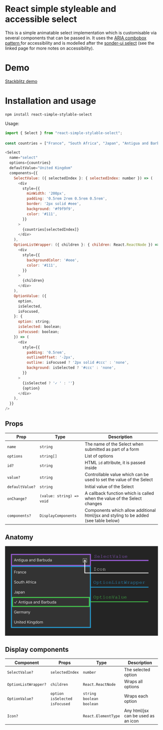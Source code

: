 # React simple styleable and accessible select

This is a simple animatable select implementation which is customisable via several components that can be passed in. It uses the [ARIA combobox pattern ](https://www.w3.org/WAI/ARIA/apg/#combobox) for accessibility and is modelled after the [sonder-ui select](https://github.com/microsoft/sonder-ui/tree/master/src/components/select) (see the linked page for more notes on accessibility).

# Demo

[Stackblitz demo](https://stackblitz.com/edit/react-simple-styleable-select?file=src%2FApp.tsx)

# Installation and usage

```
npm install react-simple-stylable-select
```

Usage:

```js
import { Select } from "react-simple-stylable-select";

const countries = ["France", "South Africa", "Japan", "Antigua and Barbuda", "Argentina", "United Kingdom"];
```

```js
<Select
  name="select"
  options={countries}
  defaultValue="United Kingdom"
  components={{
    SelectValue: ({ selectedIndex }: { selectedIndex: number }) => (
      <div
        style={{
          minWidth: '200px',
          padding: '0.5rem 2rem 0.5rem 0.5rem',
          border: '2px solid #eee',
          background: '#f9f9f9',
          color: '#111',
        }}
      >
        {countries[selectedIndex]}
      </div>
    ),
    OptionListWrapper: ({ children }: { children: React.ReactNode }) => (
      <div
        style={{
          backgroundColor: '#eee',
          color: '#111',
        }}
      >
        {children}
      </div>
    ),
    OptionValue: ({
      option,
      isSelected,
      isFocused,
    }: {
      option: string;
      isSelected: boolean;
      isFocused: boolean;
    }) => (
      <div
        style={{
          padding: '0.5rem',
          outlineOffset: '-2px',
          outline: isFocused ? '2px solid #ccc' : 'none',
          background: isSelected ? '#ccc' : 'none',
        }}
      >
        {isSelected ? '✓ ' : ''}
        {option}
      </div>
    ),
  }}
/>
```

## Props

| Prop            | Type                      | Description                                                                          |
| --------------- | ------------------------- | ------------------------------------------------------------------------------------ |
| `name`          | `string`                  | The name of the Select when submitted as part of a form                              |
| `options`       | `string[]`                | List of options                                                                      |
| `id?`           | `string`                  | HTML `id` attribute, it is passed inside                                             |
| `value?`        | `string`                  | Controllable value which can be used to set the value of the Select                  |
| `defaultValue?` | `string`                  | Initial value of the Select                                                          |
| `onChange?`     | `(value: string) => void` | A callback function which is called when the value of the Select changes             |
| `components?`   | `DisplayComponents`       | Components which allow additional html/jsx and styling to be added (see table below) |

## Anatomy

![Select view](/docs/custom-select.png)

## Display components

| Component            | Props                                     | Type                                | Description                         |
| -------------------- | ----------------------------------------- | ----------------------------------- | ----------------------------------- |
| `SelectValue?`       | `selectedIndex`                           | `number`                            | The selected option                 |
| `OptionListWrapper?` | `children`                                | `React.ReactNode`                   | Wraps all options                   |
| `OptionValue?`       | `option`<br/>`isSelected`<br/>`isFocused` | `string`<br>`boolean`<br/>`boolean` | Wraps each option                   |
| `Icon?`              |                                           | `React.ElementType`                 | Any html/jsx can be used as an icon |
